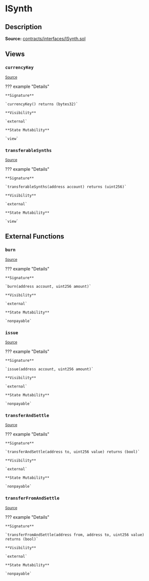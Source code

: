 # ISynth

## Description

**Source:** [contracts/interfaces/ISynth.sol](https://github.com/Synthetixio/synthetix/tree/v2.23.3-beta/contracts/interfaces/ISynth.sol)

## Views

### `currencyKey`

<sub>[Source](https://github.com/Synthetixio/synthetix/tree/v2.23.3-beta/contracts/interfaces/ISynth.sol#L6)</sub>

??? example "Details"

    **Signature**

    `currencyKey() returns (bytes32)`

    **Visibility**

    `external`

    **State Mutability**

    `view`

### `transferableSynths`

<sub>[Source](https://github.com/Synthetixio/synthetix/tree/v2.23.3-beta/contracts/interfaces/ISynth.sol#L8)</sub>

??? example "Details"

    **Signature**

    `transferableSynths(address account) returns (uint256)`

    **Visibility**

    `external`

    **State Mutability**

    `view`

## External Functions

### `burn`

<sub>[Source](https://github.com/Synthetixio/synthetix/tree/v2.23.3-beta/contracts/interfaces/ISynth.sol#L20)</sub>

??? example "Details"

    **Signature**

    `burn(address account, uint256 amount)`

    **Visibility**

    `external`

    **State Mutability**

    `nonpayable`

### `issue`

<sub>[Source](https://github.com/Synthetixio/synthetix/tree/v2.23.3-beta/contracts/interfaces/ISynth.sol#L22)</sub>

??? example "Details"

    **Signature**

    `issue(address account, uint256 amount)`

    **Visibility**

    `external`

    **State Mutability**

    `nonpayable`

### `transferAndSettle`

<sub>[Source](https://github.com/Synthetixio/synthetix/tree/v2.23.3-beta/contracts/interfaces/ISynth.sol#L11)</sub>

??? example "Details"

    **Signature**

    `transferAndSettle(address to, uint256 value) returns (bool)`

    **Visibility**

    `external`

    **State Mutability**

    `nonpayable`

### `transferFromAndSettle`

<sub>[Source](https://github.com/Synthetixio/synthetix/tree/v2.23.3-beta/contracts/interfaces/ISynth.sol#L13)</sub>

??? example "Details"

    **Signature**

    `transferFromAndSettle(address from, address to, uint256 value) returns (bool)`

    **Visibility**

    `external`

    **State Mutability**

    `nonpayable`
